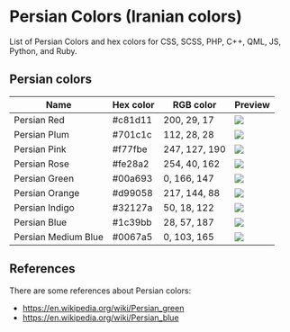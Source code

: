 # Persian Colors (Iranian colors)

List of Persian Colors and hex colors for CSS, SCSS, PHP, C++, QML, JS, Python, and Ruby.

## Persian colors

|          Name         | Hex color | RGB color | Preview |
| --------------------- | --------- | --------- | ------------- |
| Persian Red           | #c81d11 | 200, 29, 17 | ![](https://singlecolorimage.com/get/c81d11/50x50) |
| Persian Plum          | #701c1c | 112, 28, 28 | ![](https://singlecolorimage.com/get/701c1c/50x50) |
| Persian Pink          | #f77fbe | 247, 127, 190 | ![](https://singlecolorimage.com/get/f77fbe/50x50) |
| Persian Rose          | #fe28a2 | 254, 40, 162 | ![](https://singlecolorimage.com/get/fe28a2/50x50) |
| Persian Green         | #00a693 | 0, 166, 147 | ![](https://singlecolorimage.com/get/00a693/50x50) |
| Persian Orange        | #d99058 | 217, 144, 88 | ![](https://singlecolorimage.com/get/d99058/50x50) |
| Persian Indigo        | #32127a | 50, 18, 122 | ![](https://singlecolorimage.com/get/32127a/50x50) |
| Persian Blue          | #1c39bb | 28, 57, 187 | ![](https://singlecolorimage.com/get/1c39bb/50x50) |
| Persian Medium Blue   | #0067a5 | 0, 103, 165 | ![](https://singlecolorimage.com/get/0067a5/50x50) |

## References

There are some references about Persian colors:

- https://en.wikipedia.org/wiki/Persian_green
- https://en.wikipedia.org/wiki/Persian_blue
